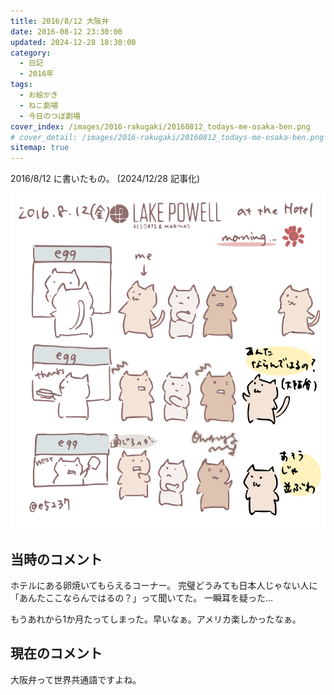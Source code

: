 ```yaml
---
title: 2016/8/12 大阪弁
date: 2016-08-12 23:30:00
updated: 2024-12-28 18:30:00
category:
  - 日記
  - 2016年
tags:
  - お絵かき
  - ねこ劇場
  - 今日のつぽ劇場
cover_index: /images/2016-rakugaki/20160812_todays-me-osaka-ben.png
# cover_detail: /images/2016-rakugaki/20160812_todays-me-osaka-ben.png
sitemap: true
---
```


2016/8/12 に書いたもの。 (2024/12/28 記事化)

![](/images/2016-rakugaki/20160812_todays-me-osaka-ben.png)

当時のコメント
---
ホテルにある卵焼いてもらえるコーナー。
完璧どうみても日本人じゃない人に「あんたここならんではるの？」って聞いてた。
一瞬耳を疑った…

もうあれから1か月たってしまった。早いなぁ。アメリカ楽しかったなぁ。


現在のコメント
---
大阪弁って世界共通語ですよね。

